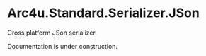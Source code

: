 # Arc4u.Standard.Serializer.JSon

Cross platform JSon serializer.

Documentation is under construction.
